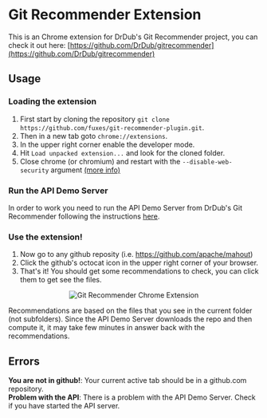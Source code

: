 Git Recommender Extension
==========================
This is an Chrome extension for DrDub's Git Recommender project, you can check it out here: [https://github.com/DrDub/gitrecommender](https://github.com/DrDub/gitrecommender)

## Usage
### Loading the extension
1. First start by cloning the repository `git clone https://github.com/fuxes/git-recommender-plugin.git`.
2. Then in a new tab goto `chrome://extensions`.
3. In the upper right corner enable the developer mode.
4. Hit `Load unpacked extension...` and look for the cloned folder.
5. Close chrome (or chromium) and restart with the `--disable-web-security` argument [(more info)](http://stackoverflow.com/a/6083677)

### Run the API Demo Server
In order to work you need to run the API Demo Server from DrDub's Git Recommender following the instructions [here](https://github.com/DrDub/gitrecommender/blob/master/README.md).

### Use the extension!
1. Now go to any github reposity (i.e. https://github.com/apache/mahout)
2. Click the github's octocat icon in the upper right corner of your browser.
3. That's it! You should get some recommendations to check, you can click them to get see the files.

<p align="center">
  <img src="http://i.imgur.com/4k9Au98.png" alt="Git Recommender Chrome Extension"/>
</p>

Recommendations are based on the files that you see in the current folder (not subfolders). Since the API Demo Server downloads the repo and then compute it, it may take few minutes in answer back with the recommendations.


## Errors
**You are not in github!**: Your current active tab should be in a github.com repository.  
**Problem with the API**: There is a problem with the API Demo Server. Check if you have started the API server.
